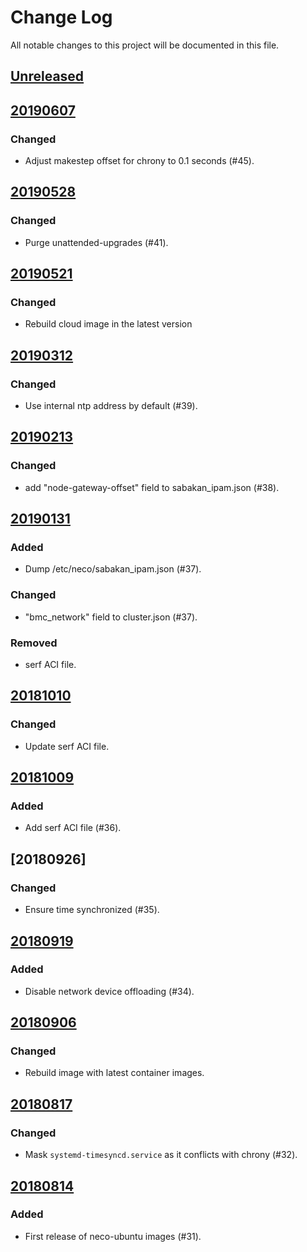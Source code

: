 # Change Log

All notable changes to this project will be documented in this file.

## [Unreleased]

## [20190607]

### Changed
- Adjust makestep offset for chrony to 0.1 seconds (#45).

## [20190528]

### Changed
- Purge unattended-upgrades (#41).

## [20190521]

### Changed
- Rebuild cloud image in the latest version

## [20190312]

### Changed
- Use internal ntp address by default (#39).

## [20190213]

### Changed
- add "node-gateway-offset" field to sabakan_ipam.json (#38).

## [20190131]

### Added
- Dump /etc/neco/sabakan_ipam.json (#37).

### Changed
- "bmc_network" field to cluster.json (#37).

### Removed
- serf ACI file.

## [20181010]

### Changed
- Update serf ACI file.

## [20181009]

### Added
- Add serf ACI file (#36).

## [20180926]

### Changed
- Ensure time synchronized (#35).

## [20180919]

### Added
- Disable network device offloading (#34).

## [20180906]

### Changed
- Rebuild image with latest container images.

## [20180817]

### Changed
- Mask `systemd-timesyncd.service` as it conflicts with chrony (#32).

## [20180814]

### Added
- First release of neco-ubuntu images (#31).

[Unreleased]: https://github.com/cybozu/neco-ubuntu/compare/20190607...HEAD
[20190607]: https://github.com/cybozu/neco-ubuntu/compare/20190528...20190607
[20190528]: https://github.com/cybozu/neco-ubuntu/compare/20190521...20190528
[20190521]: https://github.com/cybozu/neco-ubuntu/compare/20190312...20190521
[20190312]: https://github.com/cybozu/neco-ubuntu/compare/20190213...20190312
[20190213]: https://github.com/cybozu/neco-ubuntu/compare/20190131...20190213
[20190131]: https://github.com/cybozu/neco-ubuntu/compare/20181010...20190131
[20181010]: https://github.com/cybozu/neco-ubuntu/compare/20181009...20181010
[20181009]: https://github.com/cybozu/neco-ubuntu/compare/20180919...20181009
[20180919]: https://github.com/cybozu/neco-ubuntu/compare/20180906...20180919
[20180906]: https://github.com/cybozu/neco-ubuntu/compare/20180817...20180906
[20180817]: https://github.com/cybozu/neco-ubuntu/compare/20180814...20180817
[20180814]: https://github.com/cybozu/neco-ubuntu/compare/946c82a...20180814
